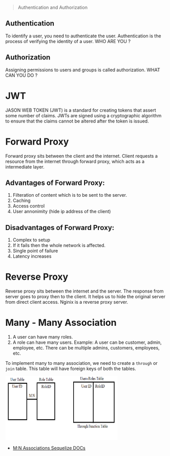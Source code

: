 
> Authentication and Authorization

## Authentication
To identify a user, you need to authenticate the user. Authentication is the process of verifying the identity of a user.  WHO ARE YOU ?

## Authorization
Assigning permissions to users and groups is called authorization.  WHAT CAN YOU DO ?


# JWT
JASON WEB TOKEN (JWT) is a standard for creating tokens that assert some number of claims.  JWTs are signed using a cryptographic algorithm to ensure that the claims cannot be altered after the token is issued.


# Forward Proxy
Forward proxy sits between the client and the internet. Client requests a resource from the internet through forward proxy, which acts as a intermediate layer.
## Advantages of Forward Proxy:
1. Filteration of content which is to be sent to the server.
2. Caching
3. Access control 
4. User annonimity (hide ip address of the client)

## Disadvantages of Forward Proxy:
1. Complex to setup
2. If it fails then the whole network is affected.
3. Single point of failure
4. Latency increases

# Reverse Proxy
Reverse proxy sits between the internet and the server. The response from server goes to proxy then to the client. It helps us to hide the original server from direct client access. Nginix is a reverse proxy server.

# Many - Many Association
 1. A user can have many roles.
 2. A role can have many users.
 Example: A user can be customer, admin, employee, etc. There can be multiple admins, customers, employees, etc.

 To implement many to many association, we need to create a `through` or `join` table. This table will have foreign keys of both the tables.


<img src="./SS.PNG"  width="350" height="200">


- [M:N Associations Sequelize DOCs](https://sequelize.org/docs/v6/advanced-association-concepts/advanced-many-to-many/)